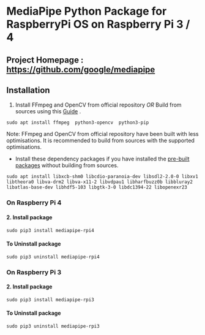 # MediaPipe Python Package for RaspberryPi OS on Raspberry Pi 3 / 4

## Project Homepage : https://github.com/google/mediapipe


## Installation
1. Install FFmpeg and OpenCV from official repository  *OR*  Build from sources using this [Guide](https://github.com/superuser789/MediaPipe-on-RaspberryPi/blob/main/BuildingFFMPEG%26OpenCV.md) .
```
sudo apt install ffmpeg  python3-opencv  python3-pip
```
Note: FFmpeg and OpenCV from official repository have been built with less optimisations. It is recommended to build from sources with the supported optimisations.

* Install these dependency packages if you have installed the [pre-built packages](https://github.com/superuser789/MediaPipe-on-RaspberryPi) without building from sources.
```
sudo apt install libxcb-shm0 libcdio-paranoia-dev libsdl2-2.0-0 libxv1  libtheora0 libva-drm2 libva-x11-2 libvdpau1 libharfbuzz0b libbluray2 libatlas-base-dev libhdf5-103 libgtk-3-0 libdc1394-22 libopenexr23
```



### On Raspberry Pi 4
#### 2. Install package
```
sudo pip3 install mediapipe-rpi4
```

#### To Uninstall package
```
sudo pip3 uninstall mediapipe-rpi4
```


### On Raspberry Pi 3
#### 2. Install package
```
sudo pip3 install mediapipe-rpi3
```

#### To Uninstall package
```
sudo pip3 uninstall mediapipe-rpi3
```


